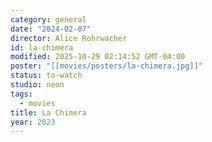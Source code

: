 ```yaml
---
category: general
date: "2024-02-07"
director: Alice Rohrwacher
id: la-chimera
modified: 2025-10-29 02:14:52 GMT-04:00
poster: "[[movies/posters/la-chimera.jpg]]"
status: to-watch
studio: neon
tags:
  - movies
title: La Chimera
year: 2023
---
```

